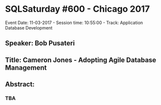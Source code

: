 # SQLSaturday #600 - Chicago 2017
Event Date: 11-03-2017 - Session time: 10:55:00 - Track: Application  Database Development
## Speaker: Bob Pusateri
## Title: Cameron Jones - Adopting Agile Database Management
## Abstract:
### TBA
